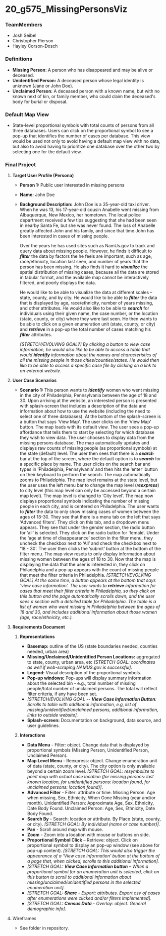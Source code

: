 # 20_g575_MissingPersonsViz

### TeamMembers

* Josh Seibel
* Christopher Pierson
* Hayley Corson-Dosch

### Definitions
* **Missing Person:** A person who has disappeared and may be alive or deceased. 
* **Unidentified Person:** A deceased person whose legal identity is unknown (Jane or John Doe).
* **Unclaimed Person:** A deceased person with a known name, but with no known next of kin, or family member, who could claim the deceased's body for burial or disposal.

### Default Map View 

* State-level proportional symbols with total counts of persons from all three databases. Users can click on the proportional symbol to see a pop-up that identifies the number of cases per database. This view would be used not only to avoid having a default map view with no data, but also to avoid having to prioritize one database over the other two by selecting one for the default view. 

### Final Project
1. **Target User Profile (Persona)**
      * **Person 1:** Public user interested in missing persons
      * **Name:** John Doe
      * **Background Description:** John Doe is a 35-year-old taxi driver. When he was 13, his 17-year-old cousin Anabelle went missing from Albuquerque, New Mexico, her hometown. The local police department received a few tips suggesting that she had been seen in nearby Santa Fe, but she was never found. The loss of Anabelle greatly affected John and his family, and since that time John has been interested in cases of missing people. 
      
         Over the years he has used sites such as NamUs.gov to track and query data about missing people. However, he finds it difficult to **_filter_** the data by factors the he feels are important, such as age, race/ethnicity, location last seen, and number of years that the person has been missing. He also finds it hard to **_visualize_** the spatial distribution of missing cases, because all the data are stored in tabular format, and the available map cannot be interactively filtered, and poorly displays the data.
         
         He would like to be able to visualize the data at different scales – state, county, and by city. He would like to be able to **_filter_** the data that is displayed by age, race/ethnicity, number of years missing, and other attributes. He would also like to be able to **_search_** for individuals using their given name, the case number, or the location (state, county, or city) where they were last seen. He then wants to be able to click on a given enumeration unit (state, county, or city) and **_retrieve_** in a pop-up the total number of cases matching his **_filter_** attributes. 
         
         _[STRETCH/EVOLVING GOAL?] By clicking a button to view case information, he would also like to be able to access a table that would_ **_identify_** _information about the names and characteristics of all the missing people in those cities/counties/states. He would then like to be able to access a specific case file by clicking on a link to an external website._        
         
2. **User Case Scenarios**
      * **Scenario 1:** This person wants to **_identify_** women who went missing in the city of Philadelphia, Pennsylvania between the age of 18 and 30. Upon arriving at the website, an interested person is presented with splash-screen that includes a description of the data and information about how to use the website (including the need to select one of three databases). At the bottom of the splash-screen is a button that says ‘View Map’.  The user clicks on the ‘View Map’ button. The map loads with its default view. The user sees a pop-up affordance that tells them to start by selecting for which database they wish to view data. The user chooses to display data from the missing persons database. The map automatically updates and displays raw counts of missing people (as proportional symbols) at the state (default) level. The user then sees that there is a **_search_** bar at the top of the screen, where the default option is to **_search_** for a specific place by name. The user clicks on the search bar and types in ‘Philadelphia, Pennsylvania’ and then hits the ‘enter’ button on their keyboard to perform the search. The map automatically zooms to Philadelphia. The map level remains at the state level, but the user uses the left menu bar to change the map level (**_reexpress_**) to city level (this map level can only be accessed beyond a certain map level). The map level is changed to ‘City level’. The map now displays proportional symbols indicating the number of missing people in each city, and is centered on Philadelphia. The user wants to **_filter_** the data to only show missing cases of women between the ages of 18-30. They see that there is a menu tab on the left that says ‘Advanced filters’. They click on this tab, and a dropdown menu appears. They see that under the gender section, the radio button for ‘all’ is selected. They click on the radio button for ‘female’. Under the ‘age at time of disappearance’ section in the filter menu, they uncheck the checkbox next to ‘All’ and check the checkbox next to ‘18 - 30’. The user then clicks the ‘submit’ button at the bottom of the filter menu. The map view resets to only display information about missing women between the ages of 18 to 30. Now that the map is displaying the data that the user is interested in, they click on Philadelphia and a pop up appears with the count of missing people that meet the filter criteria in Philadelphia. _[STRETCH/EVOLVING GOAL] At the same time, a button appears at the bottom that says ‘view case information’. The user wants to_ **_retrieve_** _information for cases that meet their filter criteria in Philadelphia, so they click on this button and the page automatically scrolls down, and the user sees a section with a detailed table for Philadelphia. The table is a list of women who went missing in Philadelphia between the ages of 18 and 30, and includes additional information about those women (age, race/ethnicity, etc.)._     
      
3. **Requirements Document**
    1. **Representations**
        * **Basemap:** outline of the US (state boundaries needed, counties needed, urban area)
        * **Missing/Unclaimed/Unidentified Person Locations:** aggregated to state, county, urban area, etc _[STRETCH GOAL: coordinates as well if web-scraping NAMUS.gov is successful]_.
        * **Legend:** Visual description of the proportional symbols.
        * **Pop-up windows:** Pop-ups will display summary information about the selected bin - e.g., total number of missing people/total number of unclaimed persons. The total will reflect filter criteria, if any have been set.      
        * _[STRETCH/EVOLVING GOAL -- **View Case Information Button:** Scrolls to table with additional information, e.g, list of missing/unidentified/unclaimed persons, additional information, links to outside website]._
        * **Splash-screen:** Documentation on background, data source, and user guidelines.
        
        
    2. **Interactions**
        * **Data Menu** - Filter: object. Change data that is displayed by proportional symbols (Missing Person, Unidentified Person, Unclaimed Person). 
        * **Map Level Menu** - Reexpress: object. Change enumeration unit of data (state, county, or city). The city option is only available beyond a certain zoom level. _[STRETCH GOAL: resymbolize to point map with actual case location (for missing persons: last known location, for unidentified persons: location found, for unclaimed persons: location found)]_. 
        * **Advanced Filter** - Filter: attribute or time. Missing Person: Age when missing, Sex, Ethnicity, When Gone Missing (year and/or month). Unidentified Person: Approximate Age, Sex, Ethnicity, Date Body Found. Unclaimed Person: Age, Sex, Ethnicity, Date Body Found. 
        * **Search By** - Search: location or attribute. By Place (state, county, or city). _[STRETCH GOAL: By individual (name or case number)]._ 
        * **Pan** - Scroll around map with mouse. 
        * **Zoom** - Zoom into a location with mouse or buttons on side. 
        * **Proportional Symbol Click** – Retrieve: object. Click on proportional symbol to display an pop-up window (see above for pop-up content). _[STRETCH GOAL: This would also trigger the appearance of a ‘View case information’ button at the bottom of a page that, when clicked, scrolls to this additional information]._
        * _[STRETCH GOAL: **View Case Information button** – When a proportional symbol for an enumeration unit is selected, click on this button to scroll to additional information about missing/unclaimed/unidentified persons in the selected enumeration unit]._
        * _[STRETCH GOAL: **Share** - Export: attributes. Export csv of cases after enumerations were clicked and/or filters implemented]_. 
        * _[STRETCH GOAL: **Census Data** - Overlay: object. General demographic info]_. 

4. Wireframes
    * See folder in repository.

